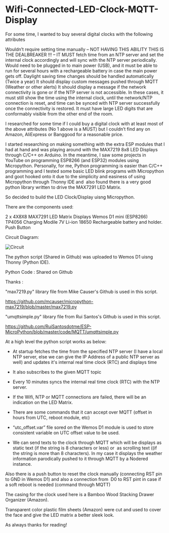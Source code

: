 # Wifi-Connected-LED-Clock-MQTT-Display

For some time, I wanted to buy several digital clocks with the following attributes

Wouldn’t require setting time manually – NOT HAVING THIS ABILITY THIS IS THE DEALBREAKER !!! – IT MUST fetch time from an NTP server and set the internal clock accordingly and will sync with the NTP server periodically.
Would need to be plugged in to main power (USB), and it must be able to run for several hours with a rechargeable battery in case the main power gets off.
Daylight saving time changes should be handled automatically (Twice a year)
It should display custom messages pushed through MQTT (Weather or other alerts)
It should display a message if the network connectivity is gone or if the NTP server is not accessible. In these cases, it must still show the time using the internal clock, until the network/NTP connection is reset, and time can be synced with NTP server successfully once the connectivity is restored.
It must have large LED digits that are conformably visible from the other end of the room.

I researched for some time if I could buy a digital clock with at least most of the above attributes (No 1 above is a MUST) but I couldn’t find any on Amazon, AliExpress or Banggood for a reasonable price.

I started researching on making something with the extra ESP modules that I had at hand and was playing around with the MAX7219 8x8 LED Displays through C/C++ on Arduino. In the meantime, I saw some projects in YouTube on programming ESP8266 (and ESP32) modules using Micropython. Personally, for me, Python programming is easier than C/C++ programming and I tested some basic LED blink programs with Micropython and goot hooked onto it due to the simplicity and easiness of using Micropython through Thonny IDE and  also found there is a very good python library written to drive the MAX7291 LED Matrix.

So decided to build the LED Clock/Display uisng Micropython.

There are the components used:

2 x 4X8X8 MAX7291 LED Matrix Displays
Wemos D1 mini (ESP8266)
TP4056 Charging Modile
7V Li-ion 18650 Rechargeable battery and holder.
Push Button

Circuit Diagram:

![Circuit](https://user-images.githubusercontent.com/51185952/210280613-6f356eb0-2a25-4609-85ac-7f9d121d5ccc.png)

The python script (Shared in Github) was uploaded to Wemos D1 uisng Thonny (Python IDE).

Python Code : Shared on Github

Thanks :

"max7219.py" library file from Mike Causer's Github is used in this script.

https://github.com/mcauser/micropython-max7219/blob/master/max7219.py

"umqttsimple.py" library file from Rui Santos's Github is used in this script.

https://github.com/RuiSantosdotme/ESP-MicroPython/blob/master/code/MQTT/umqttsimple.py

At a high level the python script works as below:

- At startup fetches the time from the specified NTP server (I have a local NTP server, else we can give the IP Address of a public NTP server as well) and updates it's internal real time clock (RTC) and displays time

- It also subscribes to the given MQTT topic

- Every 10 minutes syncs the internal real time clock (RTC) with the NTP server.

- If the Wifi, NTP or MQTT connections are failed, there will be an indication on the LED Matrix.

- There are some commands that it can accept over MQTT (offset in hours from UTC, reboot module, etc)

- “utc_offset.var” file sored on the Wemos D1 module is used to store consistent variable on UTC offset value to be used.

- We can send texts to the clock through MQTT which will be displays as static text (if the string is 8 characters or less) or  as scrolling text ((if the string is more than 8 characters). In my case it displays the weather information parodically pushed to it through MQTT by a Nodered instance.




Also there is a push button to reset the clock manually (connecting RST pin to GND in Wemos D1) and also a connection from  D0 to RST pint in case if a soft reboot is needed (command through MQTT)

The casing for the clock used here is a Bamboo Wood Stacking Drawer Organizer (Amazon).

Transparent color plastic film sheets (Amazon) were cut and used to cover the face and give the LED matrix a better sleek look.

As always thanks for reading!
